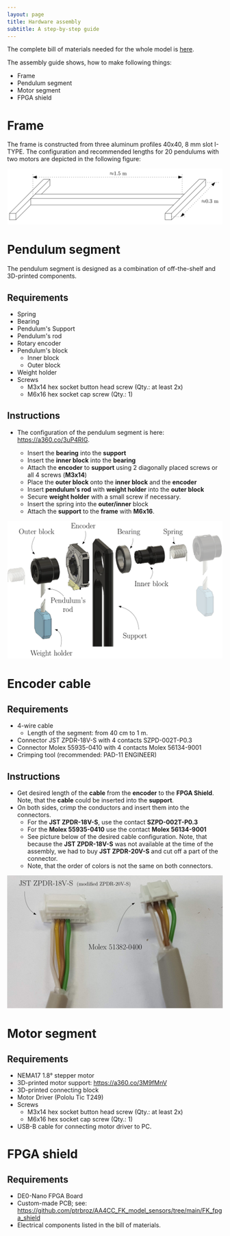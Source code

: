 ```yaml
---
layout: page
title: Hardware assembly
subtitle: A step-by-step guide
---
```

The complete bill of materials needed for the whole model is [here](https://aa4cc.github.io/The-Frenkel-Kontorova-laboratory-model/bill-of-materials).

The assembly guide shows, how to make following things:
- Frame
- Pendulum segment
- Motor segment
- FPGA shield


# Frame
The frame is constructed from three aluminum profiles 40x40, 8 mm slot I-TYPE.
The configuration and recommended lengths for 20 pendulums with two motors are depicted in the following figure:

![config_alu_profile](img/ipe_alu_frame.png)


# Pendulum segment
The pendulum segment is designed as a combination of off-the-shelf and 3D-printed components.

## Requirements
- Spring
- Bearing
- Pendulum's Support
- Pendulum's rod
- Rotary encoder
- Pendulum's block
    - Inner block
    - Outer block
- Weight holder
- Screws
    - M3x14 hex socket button head screw (Qty.: at least 2x)
    - M6x16 hex socket cap screw (Qty.: 1) 
  
## Instructions
- The configuration of the pendulum segment is here: <https://a360.co/3uP4RIG>.
    
    - Insert the **bearing** into the **support**
    - Insert the **inner block** into the **bearing**
    - Attach the **encoder** to **support** using 2 diagonally placed screws or all 4 screws (**M3x14**)
    - Place the **outer block** onto the **inner block** and the **encoder**
    - Insert **pendulum's rod** with **weight holder** into the **outer block**
    - Secure **weight holder** with a small screw if necessary.
    - Insert the spring into the **outer/inner** block
    - Attach the **support** to the **frame** with **M6x16**.

![config_alu_profile](img/ipe_pendulum_segment.png)

# Encoder cable
## Requirements
- 4-wire cable
    - Length of the segment: from 40 cm to 1 m.
- Connector JST ZPDR-18V-S with 4 contacts SZPD-002T-P0.3
- Connector Molex 55935-0410 with 4 contacts Molex 56134-9001
- Crimping tool (recommended: PAD-11 ENGINEER)  

## Instructions
- Get desired length of the **cable** from the **encoder** to the **FPGA Shield**. Note, that the **cable** could be inserted into the **support**.  
- On both sides, crimp the conductors and insert them into the connectors.
    - For the **JST ZPDR-18V-S**, use the contact **SZPD-002T-P0.3**
    - For the **Molex 55935-0410** use the contact **Molex 56134-9001**
    - See picture below of the desired cable configuration. Note, that because the **JST ZPDR-18V-S** was not available at the time of the assembly, we had to buy **JST ZPDR-20V-S** and cut off a part of the connector.
    - Note, that the order of colors is not the same on both connectors.
  
![config_alu_profile](img/encoder_cable_final.png)

# Motor segment

## Requirements
- NEMA17 1.8° stepper motor
- 3D-printed motor support: <https://a360.co/3M9fMnV>
- 3D-printed connecting block
- Motor Driver (Pololu Tic T249)
- Screws
    - M3x14 hex socket button head screw (Qty.: at least 2x)
    - M6x16 hex socket cap screw (Qty.: 1) 
- USB-B cable for connecting motor driver to PC.


# FPGA shield
## Requirements
- DE0-Nano FPGA Board
- Custom-made PCB; see: <https://github.com/ptrbroz/AA4CC_FK_model_sensors/tree/main/FK_fpga_shield>
- Electrical components listed in the bill of materials.


